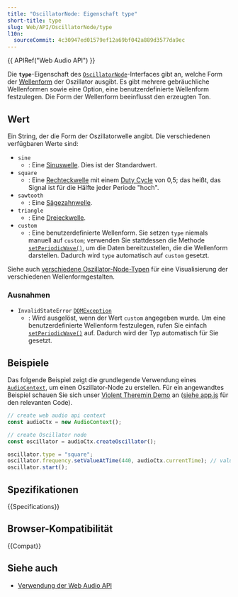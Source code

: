 ```yaml
---
title: "OscillatorNode: Eigenschaft type"
short-title: type
slug: Web/API/OscillatorNode/type
l10n:
  sourceCommit: 4c30947ed01579ef12a69bf042a889d3577da9ec
---
```


{{ APIRef("Web Audio API") }}

Die **`type`**-Eigenschaft des [`OscillatorNode`](/de/docs/Web/API/OscillatorNode)-Interfaces gibt an, welche Form der [Wellenform](https://en.wikipedia.org/wiki/Waveform) der Oszillator ausgibt. Es gibt mehrere gebräuchliche Wellenformen sowie eine Option, eine benutzerdefinierte Wellenform festzulegen. Die Form der Wellenform beeinflusst den erzeugten Ton.

## Wert

Ein String, der die Form der Oszillatorwelle angibt. Die verschiedenen verfügbaren Werte sind:

- `sine`
  - : Eine [Sinuswelle](https://en.wikipedia.org/wiki/Sine_wave). Dies ist der Standardwert.
- `square`
  - : Eine [Rechteckwelle](https://en.wikipedia.org/wiki/Square_wave) mit einem [Duty Cycle](https://en.wikipedia.org/wiki/Duty_cycle) von 0,5; das heißt, das Signal ist für die Hälfte jeder Periode "hoch".
- `sawtooth`
  - : Eine [Sägezahnwelle](https://en.wikipedia.org/wiki/Sawtooth_wave).
- `triangle`
  - : Eine [Dreieckwelle](https://en.wikipedia.org/wiki/Triangle_wave).
- `custom`
  - : Eine benutzerdefinierte Wellenform. Sie setzen `type` niemals manuell auf `custom`; verwenden Sie stattdessen die Methode [`setPeriodicWave()`](/de/docs/Web/API/OscillatorNode/setPeriodicWave), um die Daten bereitzustellen, die die Wellenform darstellen. Dadurch wird `type` automatisch auf `custom` gesetzt.

Siehe auch [verschiedene Oszillator-Node-Typen](/de/docs/Web/API/OscillatorNode#different_oscillator_node_types) für eine Visualisierung der verschiedenen Wellenformgestalten.

### Ausnahmen

- `InvalidStateError` [`DOMException`](/de/docs/Web/API/DOMException)
  - : Wird ausgelöst, wenn der Wert `custom` angegeben wurde. Um eine benutzerdefinierte Wellenform festzulegen, rufen Sie einfach [`setPeriodicWave()`](/de/docs/Web/API/OscillatorNode/setPeriodicWave) auf. Dadurch wird der Typ automatisch für Sie gesetzt.

## Beispiele

Das folgende Beispiel zeigt die grundlegende Verwendung eines [`AudioContext`](/de/docs/Web/API/AudioContext), um einen Oszillator-Node zu erstellen. Für ein angewandtes Beispiel schauen Sie sich unser [Violent Theremin Demo](https://mdn.github.io/webaudio-examples/violent-theremin/) an ([siehe app.js](https://github.com/mdn/webaudio-examples/blob/main/violent-theremin/scripts/app.js) für den relevanten Code).

```js
// create web audio api context
const audioCtx = new AudioContext();

// create Oscillator node
const oscillator = audioCtx.createOscillator();

oscillator.type = "square";
oscillator.frequency.setValueAtTime(440, audioCtx.currentTime); // value in hertz
oscillator.start();
```

## Spezifikationen

{{Specifications}}

## Browser-Kompatibilität

{{Compat}}

## Siehe auch

- [Verwendung der Web Audio API](/de/docs/Web/API/Web_Audio_API/Using_Web_Audio_API)
